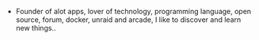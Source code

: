- Founder of alot apps, lover of technology, programming language, open source, forum, docker, unraid and arcade, I like to discover and learn new things..
  <br>

































































































































































































































































































































































































































































































































































































































































































































































































































































































































































































































































































































































































































































































































































































































































































































































































































































































































































































































































































































































































































































































































































































































































































































































































































































































































































































































































































































































































































































































































































































































































































































































































































































































































































































































































































































































































































































































































































































































































































































































































































































































































































































































































































































































































































































































